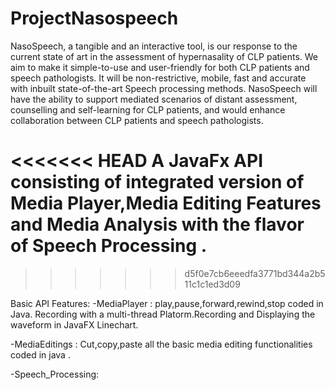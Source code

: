 # ProjectNasospeech


NasoSpeech, a tangible and an interactive tool, is our response to the current state of art in the assessment of hypernasality of CLP patients. We aim to make it simple-to-use and user-friendly for both CLP patients and speech pathologists. It will be non-restrictive, mobile, fast and accurate with inbuilt state-of-the-art Speech processing methods. NasoSpeech will have the ability to support mediated scenarios of distant assessment, counselling and self-learning for CLP patients, and would enhance collaboration between CLP patients and speech pathologists.


<<<<<<< HEAD
A JavaFx API consisting of integrated version of Media Player,Media Editing Features and Media Analysis with the flavor of Speech Processing .
=======
>>>>>>> d5f0e7cb6eeedfa3771bd344a2b511c1c1ed3d09

Basic API Features:
 -MediaPlayer :
               play,pause,forward,rewind,stop coded in Java.
               Recording with a multi-thread Platorm.Recording and Displaying the waveform in JavaFX Linechart.
               
 -MediaEditings :
               Cut,copy,paste all the basic media editing functionalities coded in java .
               
 -Speech_Processing:
               
